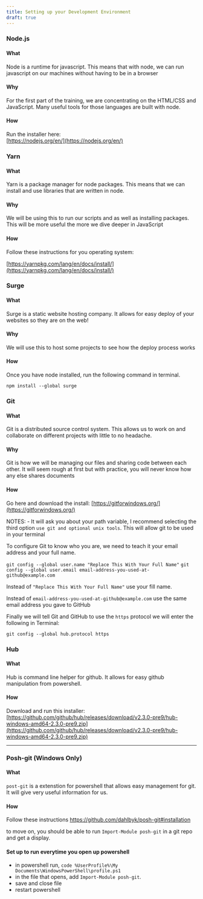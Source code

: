 ```yaml
---
title: Setting up your Development Environment
draft: true
---
```


### Node.js

#### What

Node is a runtime for javascript. This means that with node, we can run javascript on our machines without having to be in a browser

#### Why

For the first part of the training, we are concentrating on the HTML/CSS and JavaScript. Many useful tools for those languages are built with node.

#### How

Run the installer here:
<br/>
[https://nodejs.org/en/](https://nodejs.org/en/)

### Yarn

#### What

Yarn is a package manager for node packages. This means that we can install and use libraries that are written in node.

#### Why

We will be using this to run our scripts and as well as installing packages. This will be more useful the more we dive deeper in JavaScript

#### How

Follow these instructions for you operating system:

[https://yarnpkg.com/lang/en/docs/install/](https://yarnpkg.com/lang/en/docs/install/)

### Surge

#### What

Surge is a static website hosting company. It allows for easy deploy of your websites so they are on the web!

#### Why

We will use this to host some projects to see how the deploy process works

#### How

Once you have node installed, run the following command in terminal.

```
npm install --global surge
```

### Git

#### What

Git is a distributed source control system. This allows us to work on and collaborate on different projects with little to no headache.

#### Why

Git is how we will be managing our files and sharing code between each other. It will seem rough at first but with practice, you will never know how any else shares documents

#### How

Go here and download the install:
[https://gitforwindows.org/](https://gitforwindows.org/)

NOTES: - It will ask you about your path variable, I recommend selecting the third option `use git and optional unix tools`. This will allow git to be used in your terminal

To configure Git to know who you are, we need to teach it your email address and your full name.

`git config --global user.name "Replace This With Your Full Name"`
`git config --global user.email email-address-you-used-at-github@example.com`

Instead of `"Replace This With Your Full Name"` use your fill name.

Instead of `email-address-you-used-at-github@example.com` use the same email address you gave to GitHub

Finally we will tell Git and GitHub to use the `https` protocol we will enter the following in Terminal:

`git config --global hub.protocol https`


### Hub

#### What

Hub is command line helper for github. It allows for easy github manipulation from powershell.

#### How

Download and run this installer:
[https://github.com/github/hub/releases/download/v2.3.0-pre9/hub-windows-amd64-2.3.0-pre9.zip](https://github.com/github/hub/releases/download/v2.3.0-pre9/hub-windows-amd64-2.3.0-pre9.zip)

---

### Posh-git (Windows Only)

#### What

`post-git` is a extenstion for powershell that allows easy management for git. It will give very useful information for us.

#### How

Follow these instructions
https://github.com/dahlbyk/posh-git#installation

to move on, you should be able to run `Import-Module posh-git` in a git repo and get a display.

#### Set up to run everytime you open up powershell

- in powershell run, `code %UserProfile%\My Documents\WindowsPowerShell\profile.ps1`
- in the file that opens, add `Import-Module posh-git`.
- save and close file
- restart powershell
